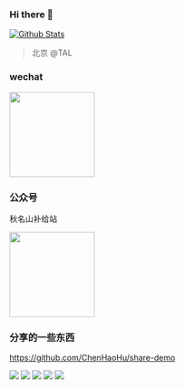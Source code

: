 ### Hi there 👋

[![Github Stats](https://github-readme-stats.vercel.app/api?username=ChenHaoHu&show_icons=true&count_private=true)](https://github.com/ChenHaoHu)


> 北京 @TAL

### wechat


<img src="https://user-images.githubusercontent.com/28889368/148737537-27032f86-8f04-43b0-bced-280d6b77dcdd.png" width = "150" height = "150" alt="" align=center />


### 公众号

秋名山补给站

<img src="https://user-images.githubusercontent.com/28889368/148737732-e5b97dcd-1a2d-45f9-b103-6db5a2848368.png" height = "150"  alt="" align=center />


### 分享的一些东西

https://github.com/ChenHaoHu/share-demo



![](https://github-profile-summary-cards.vercel.app/api/cards/profile-details?username=chenhaohu&theme=github)
![](https://github-profile-summary-cards.vercel.app/api/cards/repos-per-language?username=chenhaohu&theme=github)
![](https://github-profile-summary-cards.vercel.app/api/cards/most-commit-language?username=chenhaohu&theme=github)
![](https://github-profile-summary-cards.vercel.app/api/cards/stats?username=chenhaohu&theme=github)
![](https://github-profile-summary-cards.vercel.app/api/cards/productive-time?username=chenhaohu&theme=github)
  




